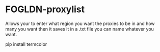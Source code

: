 # FOGLDN-proxylist
Allows your to enter what region you want the proxies to be in and how many you want then it saves it in a .txt file you can name whatever you want.


pip install termcolor
